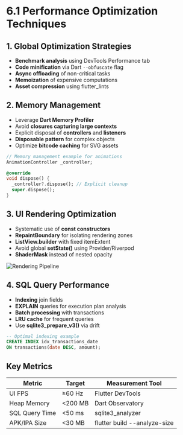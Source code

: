 # 6.1 Performance Optimization Techniques

## 1. Global Optimization Strategies
- **Benchmark analysis** using DevTools Performance tab
- **Code minification** via Dart `--obfuscate` flag
- **Async offloading** of non-critical tasks
- **Memoization** of expensive computations
- **Asset compression** using flutter_lints

## 2. Memory Management
- Leverage **Dart Memory Profiler**
- Avoid **closures capturing large contexts**
- Explicit disposal of **controllers** and **listeners**
- **Disposable pattern** for complex objects
- Optimize **bitcode caching** for SVG assets

```dart
// Memory management example for animations
AnimationController _controller;

@override
void dispose() {
  _controller?.dispose(); // Explicit cleanup
  super.dispose();
}
```

## 3. UI Rendering Optimization
- Systematic use of **const constructors**
- **RepaintBoundary** for isolating rendering zones
- **ListView.builder** with fixed itemExtent
- Avoid global **setState()** using Provider/Riverpod
- **ShaderMask** instead of nested opacity

![Rendering Pipeline](https://flutter.dev/images/performance/rendering-pipeline.png)

## 4. SQL Query Performance
- **Indexing** join fields
- **EXPLAIN** queries for execution plan analysis
- **Batch processing** with transactions
- **LRU cache** for frequent queries
- Use **sqlite3_prepare_v3()** via drift

```sql
-- Optimal indexing example
CREATE INDEX idx_transactions_date 
ON transactions(date DESC, amount);
```

## Key Metrics
| Metric               | Target         | Measurement Tool       |
|----------------------|----------------|------------------------|
| UI FPS               | ≥60 Hz         | Flutter DevTools       |
| Heap Memory          | <200 MB        | Dart Observatory       |
| SQL Query Time       | <50 ms         | sqlite3_analyzer       |
| APK/IPA Size         | <30 MB         | flutter build --analyze-size |